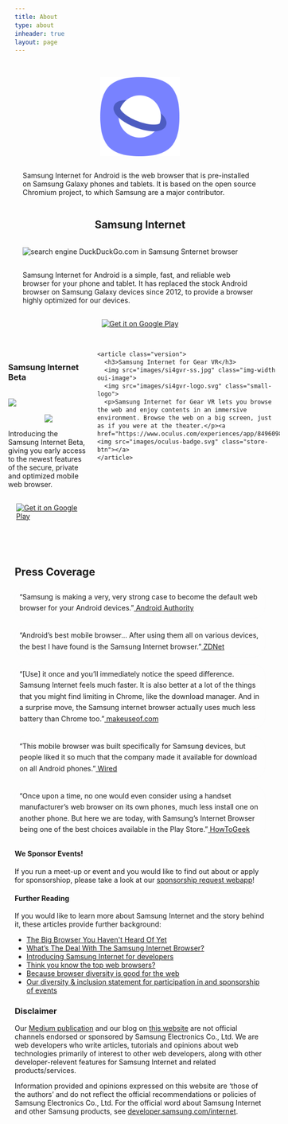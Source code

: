 ```yaml
---
title: About
type: about
inheader: true
layout: page
---
```


<style>
  .img-width {
    width: 100%;
    margin: 1rem;
  }

  .store-btn {
    width: 13rem;
    margin: 1rem; 
  }

  .version {
    display: flex;
    flex-direction: column;
    justify-content: space-around;
    align-items: center;
    padding:1rem;
  }

  .versions {
    display: flex;
    flex-direction: row;
    margin: 1em;
  }

  .about-logo {
    width: 10rem;
    margin: 1rem;
  }

  .ul_card {
  list-style: none;
  margin: 0 0 1em;
  border: 1px solid rgba(250, 250, 250, .5);
  padding: .6em;
  line-height:1.6em;
  border-radius: 24px;
}

  @media screen and (max-width: 800px) {
    .versions {
      display: flex;
      flex-direction: column;
      margin: 1em;
    }
  }

</style>
<div class="version">
  <img src="images/si-logo.svg" class="about-logo" alt="Samsung Internet Logo: a white ringed planet on a purple background">
  <p class="about-description">Samsung Internet for Android is the web browser that is pre-installed on Samsung Galaxy phones and tablets. It is based on the open source Chromium project, to which Samsung are a major contributor.</p>
  <h2>Samsung Internet</h2>
  <img src="images/si-ss.jpg" class="img-width" alt="search engine DuckDuckGo.com in Samsung Snternet browser">      
  <p>Samsung Internet for Android is a simple, fast, and reliable web browser for your phone and tablet. It has replaced the stock Android browser on Samsung Galaxy devices since 2012, to provide a browser highly optimized for our devices.</p>
  <a href='https://galaxy.store/internet'><img alt='Get it on Google Play' src='https://play.google.com/intl/en_gb/badges/images/generic/en_badge_web_generic.png' class="store-btn"/></a>
  <section class="versions">
    <article class="version">
      <h3>Samsung Internet Beta</h3>
      <img src="images/sib-ss.jpg" class="img-width oui-image">
      <img src="images/sib-logo.svg" class="small-logo">
      <p>Introducing the Samsung Internet Beta, giving you early access to the newest features of the secure, private and optimized mobile web browser.</p>
      <a href='https://galaxy.store/internet-beta'>
        <img alt='Get it on Google Play' src='https://play.google.com/intl/en_gb/badges/images/generic/en_badge_web_generic.png' class="store-btn"/>
      </a>
    </article>

    <article class="version">
      <h3>Samsung Internet for Gear VR</h3>
      <img src="images/si4gvr-ss.jpg" class="img-width oui-image">
      <img src="images/si4gvr-logo.svg" class="small-logo">
      <p>Samsung Internet for Gear VR lets you browse the web and enjoy contents in an immersive environment. Browse the web on a big screen, just as if you were at the theater.</p><a href="https://www.oculus.com/experiences/app/849609821813454/"><img src="images/oculus-badge.svg" class="store-btn"></a>
    </article>
    
  </section>
</div>

  
  <div class="oui-bubble">
  <h2>Press Coverage</h2>
    <section>
      <article class="ul_card">“Samsung is making a very, very strong case to become the default web browser for your Android devices.”<a href="https://www.androidauthority.com/samsung-internet-browser-android-793983/"> Android Authority</a></article>
      <article class="ul_card">“Android’s best mobile browser… After using them all on various devices, the best I have found is the Samsung Internet browser.”<a href="https://www.zdnet.com/article/thanks-samsung-androids-best-mobile-browser-now-available-to-all/"> ZDNet</a></article>
      <article class="ul_card">“[Use] it once and you’ll immediately notice the speed difference. Samsung Internet feels much faster. It is also better at a lot of the things that you might find limiting in Chrome, like the download manager. And in a surprise move, the Samsung internet browser actually uses much less battery than Chrome too.”<a href="https://www.makeuseof.com/tag/mobile-browser-alternatives-chrome-safari/"> makeuseof.com</a></article>
      <article class="ul_card">“This mobile browser was built specifically for Samsung devices, but people liked it so much that the company made it available for download on all Android phones.”<a href="https://www.wired.com/story/alternative-mobile-browsers/"> Wired</a></article>
      <article class="ul_card">“Once upon a time, no one would even consider using a handset manufacturer’s web browser on its own phones, much less install one on another phone. But here we are today, with Samsung’s Internet Browser being one of the best choices available in the Play Store.”<a href="https://www.howtogeek.com/348934/the-best-web-browsers-for-android/"> HowToGeek</a></article>
    </section>
  <aside class="oui-bubble">
      <h4>We Sponsor Events!</h4>
      <p>If you run a meet-up or event and you would like to find out about or apply for sponsorshiop, please take a look at our <a href="https://sponsorship.samsunginter.net/">sponsorship request webapp</a>!</p>
      <h4>Further Reading</h4>
      <p>If you would like to learn more about Samsung Internet and the story behind it, these articles provide further background:</p>
      <ul>
        <li><a href="https://medium.com/@torgo/the-big-browser-you-haven-t-heard-of-yet-481a1b48517b">The Big Browser You Haven't Heard Of Yet</a></li>
        <li><a href="https://www.smashingmagazine.com/2016/10/whats-the-deal-with-the-samsung-internet-browser/">What’s The Deal With The Samsung Internet Browser?</a></li>
        <li><a href="https://medium.com/samsung-internet-dev/introducing-samsung-internet-for-developers-6c3a3be42f72">Introducing Samsung Internet for developers</a></li>
        <li><a href="https://medium.com/samsung-internet-dev/think-you-know-the-top-web-browsers-458a0a070175">Think you know the top web browsers?</a></li>
        <li><a href="https://medium.com/samsung-internet-dev/because-browser-diversity-is-good-for-the-web-910d1cbcdf3b">Because browser diversity is good for the web</a></li>
        <li><a href="/diversity-inclusion-statement">Our diversity & inclusion statement for participation in and sponsorship of events</a></li>
      </ul>
    </aside>
  </div>
<section class="disclaimer">
  <h3>Disclaimer</h3>
  <p>Our <a href="https://medium.com/samsung-internet-dev/">Medium publication</a> and our blog on <a href="/">this website</a> are not official channels endorsed or sponsored by Samsung Electronics Co., Ltd. We are web developers who write articles, tutorials and opinions about web technologies primarily of interest to other web developers, along with other developer-relevent features for Samsung Internet and related products/services.</p>
  <p>Information provided and opinions expressed on this website are ‘those of the authors’ and do not reflect the official recommendations or policies of Samsung Electronics Co., Ltd. For the official word about Samsung Internet and other Samsung products, see <a href="https://developer.samsung.com/internet">developer.samsung.com/internet</a>.</p>
</section>
